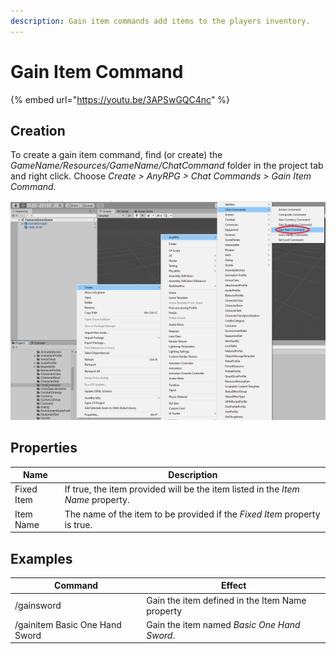```yaml
---
description: Gain item commands add items to the players inventory.
---
```


# Gain Item Command

{% embed url="https://youtu.be/3APSwGQC4nc" %}

## Creation <a href="#creation" id="creation"></a>

To create a gain item command, find (or create) the _GameName/Resources/GameName/ChatCommand_ folder in the project tab and right click. Choose _Create > AnyRPG > Chat Commands > Gain Item Command_.​​​

![](<../../.gitbook/assets/image (111) (1).png>)

## Properties

| Name       | Description                                                                     |
| ---------- | ------------------------------------------------------------------------------- |
| Fixed Item | If true, the item provided will be the item listed in the _Item Name_ property. |
| Item Name  | The name of the item to be provided if the _Fixed Item_ property is true.       |

## Examples

| Command                        | Effect                                          |
| ------------------------------ | ----------------------------------------------- |
| /gainsword                     | Gain the item defined in the Item Name property |
| /gainitem Basic One Hand Sword | Gain the item named _Basic One Hand Sword_.     |
